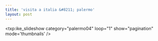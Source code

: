 ```yaml
---
title: 'visita a italia &#8211; palermo'    
layout: post
---
```


<txp:ike_slideshow category="palermo04" loop="1" show="pagination" mode='thumbnails' />